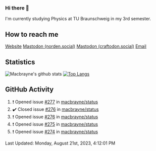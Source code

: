 ### Hi there 👋
I'm currently studying Physics at TU Braunschweig in my 3rd semester.

## How to reach me
[Website](https://florentin-schleuss.de)
<a rel="me" href="https://norden.social/@florentin">Mastodon (norden.social)</a>
<a rel="me" href="https://craftodon.social/@frodolon">Mastodon (craftodon.social)</a>
[Email](mailto:hello@macbrayne.de)

## Statistics
![Macbrayne's github stats](https://github-readme-stats.vercel.app/api?username=macbrayne&count_private=true&show_icons=true&hide_rank=true&custom_title=macbrayne's%20GitHub%20Stats)
[![Top Langs](https://github-readme-stats.vercel.app/api/top-langs/?username=macbrayne&exclude_repo=liftron&layout=compact)](https://github.com/anuraghazra/github-readme-stats)
## GitHub Activity

<!--RECENT_ACTIVITY:start-->
1. ❗️ Opened issue [#277](https://github.com/macbrayne/status/issues/277) in [macbrayne/status](https://github.com/macbrayne/status)
2. ✔️ Closed issue [#276](https://github.com/macbrayne/status/issues/276) in [macbrayne/status](https://github.com/macbrayne/status)
3. ❗️ Opened issue [#276](https://github.com/macbrayne/status/issues/276) in [macbrayne/status](https://github.com/macbrayne/status)
4. ❗️ Opened issue [#275](https://github.com/macbrayne/status/issues/275) in [macbrayne/status](https://github.com/macbrayne/status)
5. ❗️ Opened issue [#274](https://github.com/macbrayne/status/issues/274) in [macbrayne/status](https://github.com/macbrayne/status)
<!--RECENT_ACTIVITY:end-->

<!--RECENT_ACTIVITY:last_update-->
Last Updated: Monday, August 21st, 2023, 4:12:01 PM
<!--RECENT_ACTIVITY:last_update_end-->


<!--
**macbrayne/macbrayne** is a ✨ _special_ ✨ repository because its `README.md` (this file) appears on your GitHub profile.

Here are some ideas to get you started:

- 🔭 I’m currently working on ...
- 🌱 I’m currently learning ...
- 👯 I’m looking to collaborate on ...
- 🤔 I’m looking for help with ...
- 💬 Ask me about ...
- 📫 How to reach me: ...
- 😄 Pronouns: ...
- ⚡ Fun fact: ...
-->
